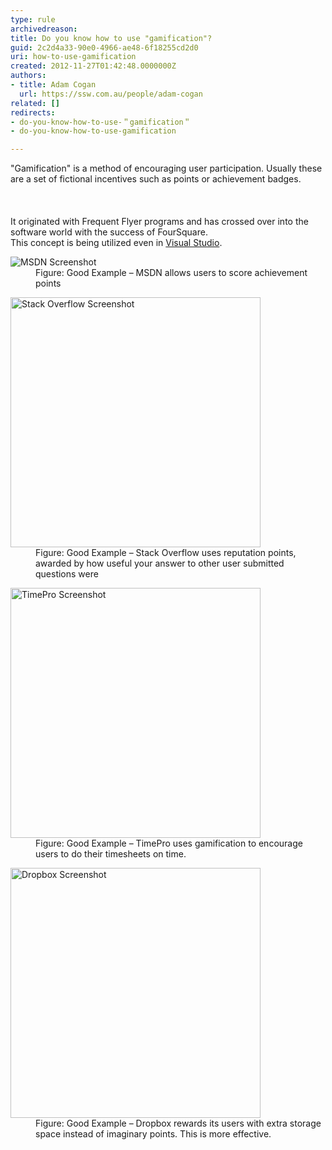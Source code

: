 ```yaml
---
type: rule
archivedreason: 
title: Do you know how to use "gamification"?
guid: 2c2d4a33-90e0-4966-ae48-6f18255cd2d0
uri: how-to-use-gamification
created: 2012-11-27T01:42:48.0000000Z
authors:
- title: Adam Cogan
  url: https://ssw.com.au/people/adam-cogan
related: []
redirects:
- do-you-know-how-to-use-＂gamification＂
- do-you-know-how-to-use-gamification

---
```



<div dir="ltr" style="text-align&#58;left;">&quot;Gamification&quot; is a method of encouraging user participation. Usually these are a set of fictional incentives such as points or achievement badges.</div>
<br><excerpt class='endintro'></excerpt><br>
​ 
<div>It originated with Frequent Flyer programs and has crossed over into the software world with the success of FourSquare.</div><div>This concept is being utilized even in 
   <a href="http&#58;//channel9.msdn.com/achievements/visualstudio" target="_blank">Visual Studio</a>. </div><dl class="goodImage"><dt>
      <img alt="MSDN Screenshot" src="http&#58;//www.ssw.com.au/ssw/Standards/Rules/Images/msdn-statistics.jpg" />
   </dt><dd>Figure&#58; Good Example – MSDN allows users to score achievement points</dd></dl><dl class="goodImage"><dt>
      <img width="400px" alt="Stack Overflow Screenshot" src="http&#58;//www.ssw.com.au/ssw/Standards/Rules/Images/stack-overflow-points.jpg" />
   </dt><dd>Figure&#58; Good Example – Stack Overflow uses reputation points, awarded by how useful your answer to other user submitted questions were</dd></dl><dl class="goodImage"><dt>
      <img width="400px" alt="TimePro Screenshot" src="/PublishingImages/gamification-timepro.png" />
   </dt><dd>Figure&#58; Good Example – TimePro uses gamification to encourage users to do their timesheets on time.</dd></dl><dl class="goodImage"><dt>
      <img width="400px" alt="Dropbox Screenshot" src="/PublishingImages/gamification-dropbox.png" />
   </dt><dd>Figure&#58; Good Example – Dropbox rewards its users with extra storage space instead of imaginary points. This is more effective.</dd></dl>


